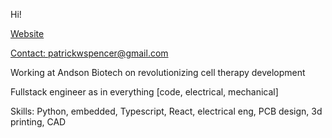 Hi!

[Website](https://synapsomorphy.com)

[Contact: patrickwspencer@gmail.com](mailto:patrickwspencer@gmail.com)

Working at Andson Biotech on revolutionizing cell therapy development

Fullstack engineer as in everything [code, electrical, mechanical]

Skills: Python, embedded, Typescript, React, electrical eng, PCB design, 3d printing, CAD



<!--
**pwspen/pwspen** is a ✨ _special_ ✨ repository because its `README.md` (this file) appears on your GitHub profile.

Here are some ideas to get you started:

- 🔭 I’m currently working on ...
- 🌱 I’m currently learning ...
- 👯 I’m looking to collaborate on ...
- 🤔 I’m looking for help with ...
- 💬 Ask me about ...
- 📫 How to reach me: ...
- 😄 Pronouns: ...
- ⚡ Fun fact: ...
-->
